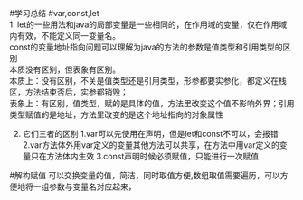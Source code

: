 #学习总结
#var,const,let   
1.
let的一些用法和java的局部变量是一些相同的，在作用域的变量，仅在作用域内有效，不能定义同一变量名。     
const的变量地址指向问题可以理解为java的方法的参数是值类型和引用类型的区别    
本质没有区别，但表象有区别。   
本质上：没有区别，不关是值类型还是引用类型，形参都要实参化，都定义在栈区，方法结束否后，实参都销毁；       
表象上：有区别，值类型，赋的是具体的值，方法里改变这个值不影响外界；引用类型赋值的是地址，方法里改变的是这个地址指向的对象属性         

2. 它们三者的区别
1.var可以先使用在声明，但是let和const不可以，会报错
2.var方法体外用var定义的变量其他方法可以共享，在方法中用var定义的变量只在方法体内生效
3.const声明时候必须赋值，只能进行一次赋值

#解构赋值
可以交换变量的值，简洁，同时取值方便,数组取值需要遍历，可以方便地将一组参数与变量名对应起来，